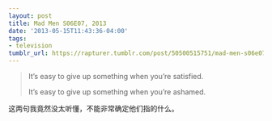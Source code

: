 ```yaml
---
layout: post
title: Mad Men S06E07, 2013
date: '2013-05-15T11:43:36-04:00'
tags:
- television
tumblr_url: https://rapturer.tumblr.com/post/50500515751/mad-men-s06e07-2013
---
```

> It’s easy to give up something when you’re satisfied.
> 
> It’s easy to give up something when you’re ashamed.

这两句我竟然没太听懂，不能非常确定他们指的什么。

